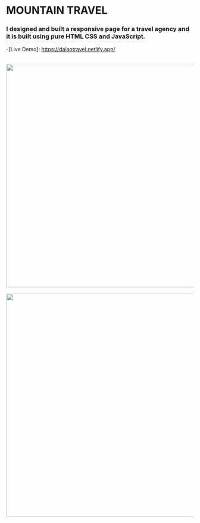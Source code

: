 # MOUNTAIN TRAVEL

### I designed and built a responsive page for a travel agency and it is built using pure HTML CSS and JavaScript.


-[Live Demo]: https://dalaotravel.netlify.app/



<br>
    <img src="https://raw.githubusercontent.com/AhmadDalao/Dice-game/master/images/landing1.png" height="600" width="1200"/>
<br>


<br>
    <img src="https://raw.githubusercontent.com/AhmadDalao/Dice-game/master/images/landing.png" height="600" width="1200"/>
<br>



